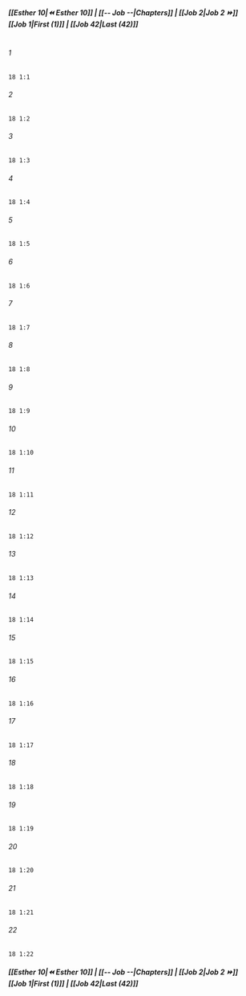 
##### **[[Esther 10|⏪ Esther 10]] | [[-- Job --|Chapters]] | [[Job 2|Job 2 ⏩]]**<br>**[[Job 1|First (1)]] | [[Job 42|Last (42)]]**<br><br>

###### 1
``` verse
18 1:1
```
###### 2
``` verse
18 1:2
```
###### 3
``` verse
18 1:3
```
###### 4
``` verse
18 1:4
```
###### 5
``` verse
18 1:5
```
###### 6
``` verse
18 1:6
```
###### 7
``` verse
18 1:7
```
###### 8
``` verse
18 1:8
```
###### 9
``` verse
18 1:9
```
###### 10
``` verse
18 1:10
```
###### 11
``` verse
18 1:11
```
###### 12
``` verse
18 1:12
```
###### 13
``` verse
18 1:13
```
###### 14
``` verse
18 1:14
```
###### 15
``` verse
18 1:15
```
###### 16
``` verse
18 1:16
```
###### 17
``` verse
18 1:17
```
###### 18
``` verse
18 1:18
```
###### 19
``` verse
18 1:19
```
###### 20
``` verse
18 1:20
```
###### 21
``` verse
18 1:21
```
###### 22
``` verse
18 1:22
```

##### **[[Esther 10|⏪ Esther 10]] | [[-- Job --|Chapters]] | [[Job 2|Job 2 ⏩]]**<br>**[[Job 1|First (1)]] | [[Job 42|Last (42)]]**
